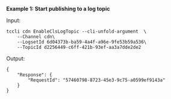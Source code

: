 **Example 1: Start publishing to a log topic**



Input: 

```
tccli cdn EnableClsLogTopic --cli-unfold-argument  \
    --Channel cdn\
    --LogsetId 6d04373b-ba59-4a4f-a96e-9fe53b59a536\
    --TopicId d2256449-c6ff-421b-93ef-aa3a7dde2de2
```

Output: 
```
{
    "Response": {
        "RequestId": "57460798-8723-45e3-9c75-a0599ef9143a"
    }
}
```

